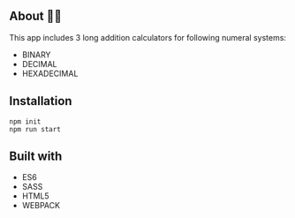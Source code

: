 
## About :1234::heavy_plus_sign:

This app includes 3 long addition calculators for following numeral systems:
- BINARY
- DECIMAL
- HEXADECIMAL

## Installation
``` 
npm init
npm run start
```
   
 ## Built with

- ES6
- SASS
- HTML5
- WEBPACK


